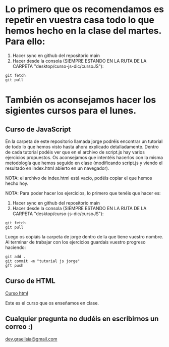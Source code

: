 # Lo primero que os recomendamos es repetir en vuestra casa todo lo que hemos hecho en la clase del martes. Para ello:
1. Hacer sync en github del repositorio main
2. Hacer desde la consola (SIEMPRE ESTANDO EN LA RUTA DE LA CARPETA "desktop/curso-js-dic/cursoJS"):
```
git fetch 
git pull
```

# También os aconsejamos hacer los sigientes cursos para el lunes.

## Curso de JavaScript

En la carpeta de este repositorio llamada jorge podréis encontrar un tutorial de todo lo que hemos visto hasta ahora explicado detalladamente. Dentro de cada tutorial podéis ver que en el archivo de script.js hay varios ejercicios propuestos. Os aconsejamos que intentéis hacerlos con la misma metodología que hemos seguido en clase (modificando script.js y viendo el resultado en index.html abierto en un navegador).

NOTA: el archivo de index.html está vacío, podéis copiar el que hemos hecho hoy.

NOTA: Para poder hacer los ejercicios, lo primero que tenéis que hacer es:
1. Hacer sync en github del repositorio main
2. Hacer desde la consola (SIEMPRE ESTANDO EN LA RUTA DE LA CARPETA "desktop/curso-js-dic/cursoJS"):
```
git fetch 
git pull
```

Luego os copiáis la carpeta de jorge dentro de la que tiene vuestro nombre.
Al terminar de trabajar con los ejercicios guardais vuestro progreso haciendo:
```
git add .
git commit -m "tutorial js jorge"
gft push
```
## Curso de HTML
[Curso html](https://t.sidekickopen45.com/s3t/c/5/f18dQhb0S7kF8cpfNkVRywMy59hl3kW7_k2841CXdp3VNxC2j2Sv_M9W2dykgz2KcmX_101?te=W3R5hFj4cm2zwW4mKLS-3Fbsl9W3F4DJm3___nhW43T4P03K1LYgW1LzPRk49P7BFW4fKXFh4hMnzcW4cNcV-3F6d92W4cFxVZ3zbV8PW4hMnzc3_SMDQW4hJp1m3_R592W1pKtp13K76NrW45n5SR47TcH9W25lMTZ3VYyh7W4fPCGW3JH9glW4tDYHz43NzQzW3_HCKt2YhCXWW3QQs_62xXXybW43Z5m03jcQpkW2Wp8jn3Z-G2WW1_5fmR2Wtm91w2v-Dmw77q2&si=8000000001494719&pi=e2bc8731-4d7b-4488-af2c-c591f2b1dbe6)

Este es el curso que os enseñamos en clase.

## Cualquier pregunta no dudéis en escribirnos un correo :)
dev.graellsia@gmail.com
